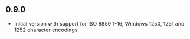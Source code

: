 ## 0.9.0

- Initial version with support for ISO 8859 1-16, Windows 1250, 1251 and 1252 character encodings 
